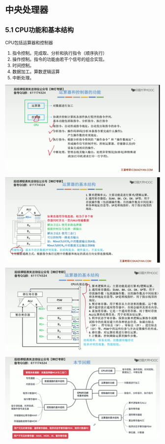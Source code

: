 # 中央处理器

## 5.1 CPU功能和基本结构

CPU包括运算器和控制器

1. 指令控制。完成取、分析和执行指令（顺序执行）
2. 操作控制。指令的功能由若干个信号的组合实现。
3. 时间控制。
4. 数据加工。算数逻辑运算
5. 中断处理。

![image-20221128220522037](https://raw.githubusercontent.com/nanjingblue/gallery/master/images/202211282205182.png)

![image-20221128221029545](https://raw.githubusercontent.com/nanjingblue/gallery/master/images/202211282210633.png)

![image-20221128221609211](https://raw.githubusercontent.com/nanjingblue/gallery/master/images/202211282216307.png)

![image-20221128222327235](https://raw.githubusercontent.com/nanjingblue/gallery/master/images/202211282223303.png)